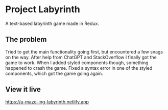 # Project Labyrinth

A text-based labyrinth game made in Redux.

## The problem

Tried to get the main functionality going first, but encountered a few snags on the way. After help from ChatGPT and StackOverflow I finally got the game to work. When I added styled components though, something happened to crash the game. Fixed a syntax error in one of the styled components, which got the game going again.

## View it live

https://a-maze-ing-labyrinth.netlify.app